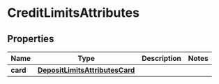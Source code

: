 # CreditLimitsAttributes

## Properties
Name | Type | Description | Notes
------------ | ------------- | ------------- | -------------
**card** | [**DepositLimitsAttributesCard**](DepositLimitsAttributesCard.md) |  | 
